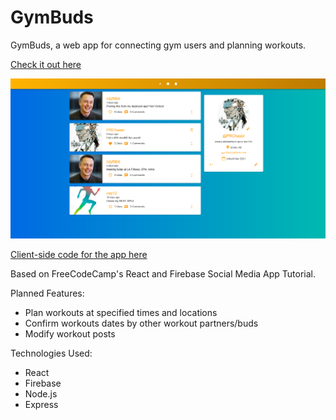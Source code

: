 # GymBuds

GymBuds, a web app for connecting gym users and planning workouts.

[Check it out here](https://gymbuds-34a8c.web.app/)

![Project Preview](https://github.com/cjrcodes/GymBuds-App/blob/main/previews/preview33021.png)

[Client-side code for the app here](https://github.com/cjrcodes/GymBuds-App-Client)

Based on FreeCodeCamp's React and Firebase Social Media App Tutorial.

Planned Features:
- Plan workouts at specified times and locations
- Confirm workouts dates by other workout partners/buds
- Modify workout posts

Technologies Used:
- React
- Firebase
- Node.js
- Express
